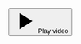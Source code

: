 <div class="relative h-20 bg-gray-200">
    <div class="absolute -translate-x-1/2 -translate-y-1/2 top-1/2 left-1/2">
        <button type="button" class="px-4 py-2 bg-white rounded" 
            data-video-toggle="https://www.youtube.com/embed/r2GZHjFBhp4" 
            data-video-toggle-container="#video" 
            data-video-toggle-aspect-ratio="16:9" 
            data-video-toggle-hide-trigger="false" 
            data-video-toggle-toggle-content="&lt;svg class=&quot;icon ml-2 text-xl&quot; width=&quot;48&quot; height=&quot;48&quot; xmlns=&quot;http://www.w3.org/2000/svg&quot; viewBox=&quot;0 0 48 48&quot;&gt;&lt;path d=&quot;M38 12.83L35.17 10 24 21.17 12.83 10 10 12.83 21.17 24 10 35.17 12.83 38 24 26.83 35.17 38 38 35.17 26.83 24z&quot;/&gt;&lt;/svg&gt; Stop video">
            <svg class="icon ml-2 text-xl" width="48" height="48" xmlns="http://www.w3.org/2000/svg" viewBox="0 0 48 48" aria-hidden="true"><path d="M14.75 40.15V7.55L40.35 23.85Z"></path></svg> 
            Play video
        </button>
    </div>
</div>
<div id="video" class=""></div>
